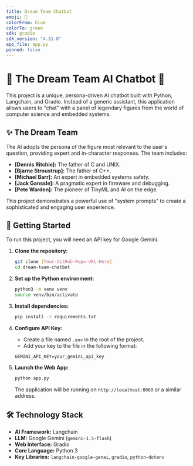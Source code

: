 ```yaml
---
title: Dream Team Chatbot
emoji: 🤖
colorFrom: blue
colorTo: green
sdk: gradio
sdk_version: "4.31.0" 
app_file: app.py
pinned: false
---
```


# 🤖 The Dream Team AI Chatbot 🤖

This project is a unique, persona-driven AI chatbot built with Python, Langchain, and Gradio. Instead of a generic assistant, this application allows users to "chat" with a panel of legendary figures from the world of computer science and embedded systems.

## ✨ The Dream Team

The AI adopts the persona of the figure most relevant to the user's question, providing expert and in-character responses. The team includes:

*   **[Dennis Ritchie]:** The father of C and UNIX.
*   **[Bjarne Stroustrup]:** The father of C++.
*   **[Michael Barr]:** An expert in embedded systems safety.
*   **[Jack Ganssle]:** A pragmatic expert in firmware and debugging.
*   **[Pete Warden]:** The pioneer of TinyML and AI on the edge.

This project demonstrates a powerful use of "system prompts" to create a sophisticated and engaging user experience.

## 🚀 Getting Started

To run this project, you will need an API key for Google Gemini.

1.  **Clone the repository:**
    ```bash
    git clone [Your-GitHub-Repo-URL-Here]
    cd dream-team-chatbot
    ```

2.  **Set up the Python environment:**
    ```bash
    python3 -m venv venv
    source venv/bin/activate
    ```

3.  **Install dependencies:**
    ```bash
    pip install -r requirements.txt
    ```

4.  **Configure API Key:**
    *   Create a file named `.env` in the root of the project.
    *   Add your key to the file in the following format:
    ```
    GEMINI_API_KEY=your_gemini_api_key
    ```

5.  **Launch the Web App:**
    ```bash
    python app.py
    ```
    The application will be running on `http://localhost:8080` or a similar address.

## 🛠️ Technology Stack

*   **AI Framework:** Langchain
*   **LLM:** Google Gemini (`gemini-1.5-flash`)
*   **Web Interface:** Gradio
*   **Core Language:** Python 3
*   **Key Libraries:** `langchain-google-genai`, `gradio`, `python-dotenv`